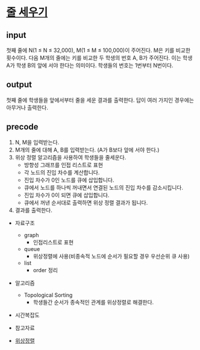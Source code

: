 # [줄 세우기](https://www.acmicpc.net/problem/2252)

## input
첫째 줄에 N(1 ≤ N ≤ 32,000), M(1 ≤ M ≤ 100,000)이 주어진다. M은 키를 비교한 횟수이다. 다음 M개의 줄에는 키를 비교한 두 학생의 번호 A, B가 주어진다. 이는 학생 A가 학생 B의 앞에 서야 한다는 의미이다.
학생들의 번호는 1번부터 N번이다.

## output
첫째 줄에 학생들을 앞에서부터 줄을 세운 결과를 출력한다. 답이 여러 가지인 경우에는 아무거나 출력한다.


## precode
1. N, M을 입력받는다.
2. M개의 줄에 대해 A, B를 입력받는다. (A가 B보다 앞에 서야 한다.)
3. 위상 정렬 알고리즘을 사용하여 학생들을 줄세운다.
    - 방향성 그래프를 인접 리스트로 표현
    -  각 노드의 진입 차수를 계산합니다.
    - 진입 차수가 0인 노드를 큐에 삽입합니다.
    - 큐에서 노드를 하나씩 꺼내면서 연결된 노드의 진입 차수를 감소시킵니다.
    - 진입 차수가 0이 되면 큐에 삽입합니다.
    - 큐에서 꺼낸 순서대로 출력하면 위상 정렬 결과가 됩니다.
4. 결과를 출력한다.

* 자료구조
    - graph
        - 인접리스트로 표현
    - queue
        - 위상정렬에 사용(비종속적 노드에 순서가 필요할 경우 우선순위 큐 사용)
    - list
        - order 정리
* 알고리즘
    - Topological Sorting
        - 학생들간 순서가 종속적인 관계를 위상정렬로 해결한다.
        
* 시간복잡도

* 참고자료
- [위상정렬](https://dy-coding.tistory.com/entry/%EB%B0%B1%EC%A4%80-2252%EB%B2%88-%EC%A4%84-%EC%84%B8%EC%9A%B0%EA%B8%B0-java)